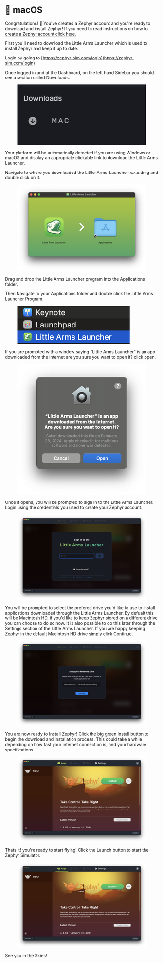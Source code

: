 # 🍎 macOS

Congratulations! 🎊 You've created a Zephyr account and you're ready to download and install Zephyr! If you need to read instructions on how to [create a Zephyr account click here.](../../create-an-account.md)



First you'll need to download the Little Arms Launcher which is used to install Zephyr and keep it up to date. &#x20;

Login by going to [https://zephyr-sim.com/login](https://zephyr-sim.com/login)

Once logged in and at the Dashboard, on the left hand Sidebar you should see a section called Downloads. &#x20;

<figure><img src="../../../.gitbook/assets/image (6).png" alt=""><figcaption></figcaption></figure>

Your platform will be automatically detected if you are using Windows or macOS and display an appropriate clickable link to download the Little Arms Launcher. &#x20;

Navigate to where you downloaded the Little-Arms-Launcher-x.x.x.dmg and double click on it.

<figure><img src="../../../.gitbook/assets/image (5).png" alt=""><figcaption></figcaption></figure>

Drag and drop the Little Arms Launcher program into the Applications folder.



Then Navigate to your Applications folder and double click the Little Arms Launcher Program.

<figure><img src="../../../.gitbook/assets/image (7).png" alt=""><figcaption></figcaption></figure>

If you are prompted with a window saying "Little Arms Launcher" is an app downloaded from the internet are you sure you want to open it? click open.

<figure><img src="../../../.gitbook/assets/image (8).png" alt=""><figcaption></figcaption></figure>

Once it opens, you will be prompted to sign in to the Little Arms Launcher. Login using the credentials you used to create your Zephyr account.

<figure><img src="../../../.gitbook/assets/image (9).png" alt=""><figcaption></figcaption></figure>

You will be prompted to select the prefered drive you'd like to use to install applications downloaded through the Little Arms Launcher.  By defualt this will be Macintosh HD, if you'd like to keep Zephyr stored on a different drive you can choose to do so now.  It is also possible to do this later through the Settings section of the Little Arms Launcher.  If you are happy keeping Zephyr in the default Macintosh HD drive simply click Continue.

<figure><img src="../../../.gitbook/assets/image (10).png" alt=""><figcaption></figcaption></figure>

You are now ready to Install Zephyr! Click the big green Install button to begin the download and installation process.  This could take a while depending on how fast your internet connection is, and your hardware specifications.&#x20;

<figure><img src="../../../.gitbook/assets/image (11).png" alt=""><figcaption></figcaption></figure>

Thats it! you're ready to start flying! Click the Launch button to start the Zephyr Simulator.

<figure><img src="../../../.gitbook/assets/image (12).png" alt=""><figcaption></figcaption></figure>

See you in the Skies!
